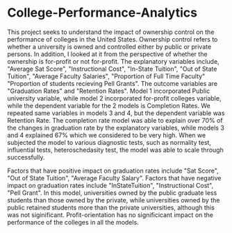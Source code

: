 # College-Performance-Analytics
This project seeks to understand the impact of ownership control on the performance of colleges in the United States.  Ownership control refers to whether a university is owned and controlled either by public or private persons.  In addition, I looked at it from the perspective of whether the ownership is for-profit or not for-profit.  The explanatory variables include, "Average Sat Score", "Instructional Cost", "In-State Tuition", "Out of State Tuition", "Average Faculty Salaries", "Proportion of Full Time Faculty" "Proportion of students recieving Pell Grants".  The outcome variables are "Graduation Rates" and "Retention Rates".  Model 1 incorporated Public university variable, while model 2 incorporated for-profit colleges variable, while the dependent variable for the 2 models is Completion Rates.  We repeated same variables in models 3 and 4, but the dependent variable was Retention Rate.  The completion rate model was able to explain over 70% of the changes in graduation rate by the explanatory variables, while models 3 and 4 explained 67% which we considered to be very high.  When we subjected the model to various diagnostic tests, such as normality test, influential tests, heteroschedasity test, the model was able to scale through successfully.

Factors that have positive impact on graduation rates include "Sat Score", "Out of State Tuition", "Average Faculty Salary".  Factors that have negative impact on graduation rates include "InStateTuition", "Instructional Cost", "Pell Grant".  In this model, universities owned by the public graduate less students than those owned by the private, while universities owned by the public retained students more than the private universities, although this was not siginificant.  Profit-orientation has no significicant impact on the performance of the colleges in all the models.
